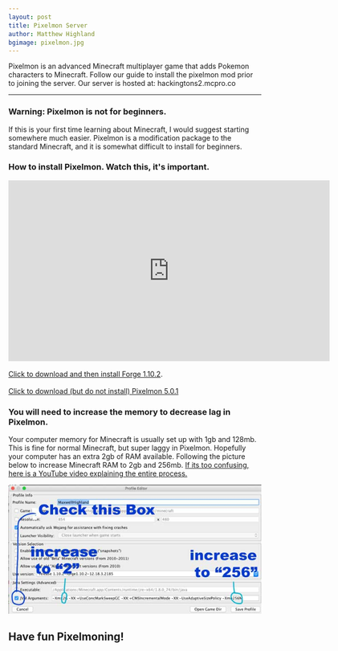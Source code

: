 ```yaml
---
layout: post
title: Pixelmon Server 
author: Matthew Highland
bgimage: pixelmon.jpg
---
```

Pixelmon is an advanced Minecraft multiplayer game that adds Pokemon characters to Minecraft.
Follow our guide to install the pixelmon mod prior to joining the server.
Our server is hosted at: hackingtons2.mcpro.co

-----


### Warning: Pixelmon is not for beginners.

If this is your first time learning about Minecraft, I would suggest starting somewhere much easier.  Pixelmon is a modification package to the standard Minecraft, and it is somewhat difficult to install for beginners.  

###  How to install Pixelmon.  Watch this, it's important.

<iframe src="https://player.vimeo.com/video/200881400" width="640" height="360" frameborder="0" webkitallowfullscreen mozallowfullscreen allowfullscreen></iframe>

<a href="http://files.minecraftforge.net/maven/net/minecraftforge/forge/1.10.2-12.18.3.2185/forge-1.10.2-12.18.3.2185-installer.jar">Click to download and then install Forge 1.10.2</a>.
<br>
<br>
<a href="https://pixelmon.io/2iGdCPK">Click to download (but do not install) Pixelmon 5.0.1 </a>

###  You will need to increase the memory to decrease lag in Pixelmon.

Your computer memory for Minecraft is usually set up with 1gb and 128mb.  This is fine for normal Minecraft, but super laggy in Pixelmon.
Hopefully your computer has an extra 2gb of RAM available.  Following the picture below to increase Minecraft RAM to 2gb and 256mb.  <a href="https://youtu.be/2ev7AatHhiQ" target="_blank">If its too confusing, here is a YouTube video explaining the entire process.</a>

<img src="/images/pixelmonLag.jpg">

##  Have fun Pixelmoning!